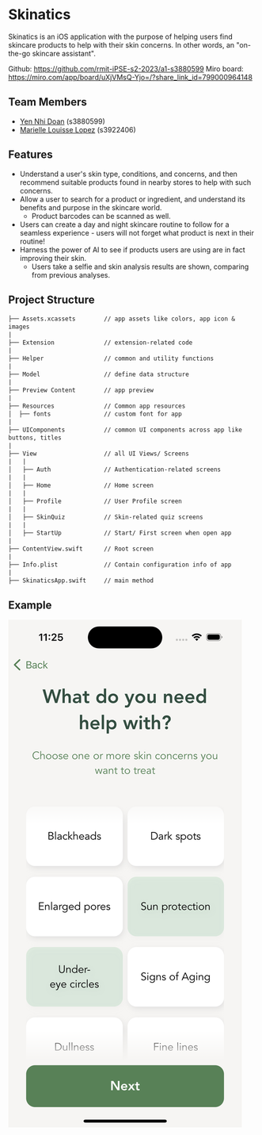 # Skinatics



Skinatics is an iOS application with the purpose of helping users find skincare products to help with their skin concerns. In other words, an "on-the-go skincare assistant".

Github: https://github.com/rmit-iPSE-s2-2023/a1-s3880599
Miro board: https://miro.com/app/board/uXjVMsQ-Yjo=/?share_link_id=799000964148

## Team Members

- [Yen Nhi Doan](https://github.com/doanyennhi) (s3880599)
- [Marielle Louisse Lopez](https://github.com/marielle-louisse) (s3922406)
  

## Features

- Understand a user's skin type, conditions, and concerns, and then recommend suitable products found in nearby stores to help with such concerns.
- Allow a user to search for a product or ingredient, and understand its benefits and purpose in the skincare world.
  - Product barcodes can be scanned as well.
- Users can create a day and night skincare routine to follow for a seamless experience - users will not forget what product is next in their routine!
- Harness the power of AI to see if products users are using are in fact improving their skin.
  - Users take a selfie and skin analysis results are shown, comparing from previous analyses.
    
 
## Project Structure

```
├── Assets.xcassets        // app assets like colors, app icon & images
|
├── Extension              // extension-related code
|
├── Helper                 // common and utility functions
|
├── Model                  // define data structure
|
├── Preview Content        // app preview
|
├── Resources              // Common app resources
│  ├── fonts               // custom font for app
|
├── UIComponents           // common UI components across app like buttons, titles
|
├── View                   // all UI Views/ Screens
|   |   
│   ├── Auth               // Authentication-related screens
|   |
│   ├── Home               // Home screen
|   |
│   ├── Profile            // User Profile screen
|   |
│   ├── SkinQuiz           // Skin-related quiz screens
|   |
│   ├── StartUp            // Start/ First screen when open app
|
├── ContentView.swift      // Root screen
|
├── Info.plist             // Contain configuration info of app
|
├── SkinaticsApp.swift     // main method
```


## Example
![Quiz on skin issues](Examples/quiz2.png)
